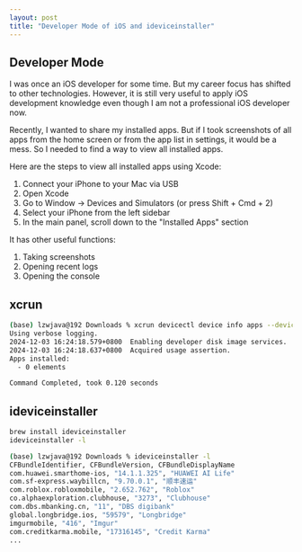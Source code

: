 ```yaml
---
layout: post
title: "Developer Mode of iOS and ideviceinstaller"
---
```


## Developer Mode

I was once an iOS developer for some time. But my career focus has shifted to other technologies. However, it is still very useful to apply iOS development knowledge even though I am not a professional iOS developer now.

Recently, I wanted to share my installed apps. But if I took screenshots of all apps from the home screen or from the app list in settings, it would be a mess. So I needed to find a way to view all installed apps.

Here are the steps to view all installed apps using Xcode:

1. Connect your iPhone to your Mac via USB
2. Open Xcode
3. Go to Window → Devices and Simulators (or press Shift + Cmd + 2)
4. Select your iPhone from the left sidebar
5. In the main panel, scroll down to the "Installed Apps" section

It has other useful functions:

1. Taking screenshots
2. Opening recent logs 
3. Opening the console

## xcrun

```bash
(base) lzwjava@192 Downloads % xcrun devicectl device info apps --device 00008120-xxxx --verbose
Using verbose logging.
2024-12-03 16:24:18.579+0800  Enabling developer disk image services.
2024-12-03 16:24:18.637+0800  Acquired usage assertion.
Apps installed:
  - 0 elements

Command Completed, took 0.120 seconds
```


## ideviceinstaller

```bash
brew install ideviceinstaller
ideviceinstaller -l
```

```bash
(base) lzwjava@192 Downloads % ideviceinstaller -l
CFBundleIdentifier, CFBundleVersion, CFBundleDisplayName
com.huawei.smarthome-ios, "14.1.1.325", "HUAWEI AI Life"
com.sf-express.waybillcn, "9.70.0.1", "顺丰速运"
com.roblox.robloxmobile, "2.652.762", "Roblox"
co.alphaexploration.clubhouse, "3273", "Clubhouse"
com.dbs.mbanking.cn, "11", "DBS digibank"
global.longbridge.ios, "59579", "Longbridge"
imgurmobile, "416", "Imgur"
com.creditkarma.mobile, "17316145", "Credit Karma"
...
```

